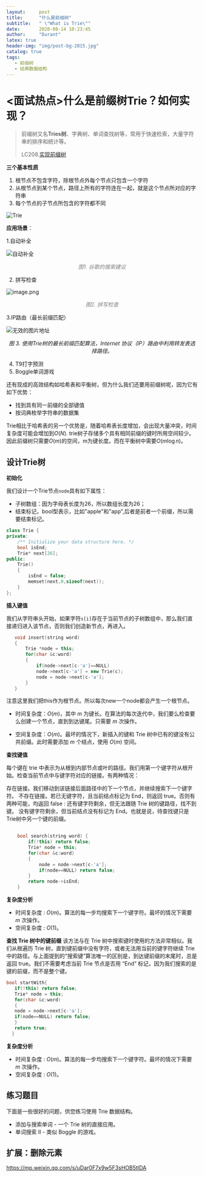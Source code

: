 ```yaml
---
layout:     post
title:      "什么是前缀树"
subtitle:   " \"What is Trie\""
date:       2020-08-14 10:23:45
author:     "Durant"
latex: true
header-img: "img/post-bg-2015.jpg"
catalog: true
tags:
   - 前缀树
   - 经典数据结构   
---
```




# <面试热点>什么是前缀树Trie？如何实现？

> 前缀树又名**Tries树**、字典树、单词查找树等，常用于快速检索，大量字符串的排序和统计等。
>
> LC208.[实现前缀树](https://leetcode-cn.com/problems/implement-trie-prefix-tree/)

**三个基本性质**

1. 根节点不包含字符，除根节点外每个节点只包含一个字符
2. 从根节点到某个节点，路径上所有的字符连在一起，就是这个节点所对应的字符串
3. 每个节点的子节点所包含的字符都不同



![Trie](https://upload-images.jianshu.io/upload_images/1038472-736d2bc3ddd4b1cc.png?imageMogr2/auto-orient/strip)

**应用场景**：

1.自动补全

![自动补全](https://pic.leetcode-cn.com/963cd3fc83e9618aba9cb78365c8a5bf6b7cef8967da0d204dede7844f6738f2-file_1562596867150)

<p align="center" style="font:italic;color:gray"><i>图1. 谷歌的搜索建议</i></p>

2. 拼写检查

![image.png](https://pic.leetcode-cn.com/4d18efbdd4d51ae3935b42cd59b11d66fb62f1586b9638f9499d2a18fa8919d0-image.png)

<p align="center" style="font:italic;color:gray"><i>图2. 拼写检查</i></p>

3.IP路由（最长前缀匹配）

![无效的图片地址](https://pic.leetcode-cn.com/e3f22b3ab2df82e6c0a7880996749b5e62707e9ef925876e583d666343644526-file_1562596867150)

<p align="center"><i>图 3. 使用Trie树的最长前缀匹配算法，Internet 协议（IP）路由中利用转发表选择路径。</i></p>

4. T9打字预测
5. Boggle单词游戏

还有现成的高效结构如哈希表和平衡树，但为什么我们还要用前缀树呢，因为它有如下优势：

- 找到具有同一前缀的全部键值
- 按词典枚举字符串的数据集

Trie相比于哈希表的另一个优势是，随着哈希表长度增加，会出现大量冲突，时间复杂度可能会增加到$O(N)$. trie树子存储多个具有相同前缀的键时所用空间较少。因此前缀树只需要$O(m)$的空间，m为键长度。而在平衡树中需要$O(m\log n)$。

## **设计Trie树**

**初始化**

我们设计一个Trie节点`node`具有如下属性：

- 子树数组：因为字母表长度为26，所以数组长度为26；
- 结束标记，bool型表示，比如"apple"和"app",后者是前者一个前缀，所以需要结束标记。

```C++
class Trie {
private:
    /** Initialize your data structure here. */
    bool isEnd;
    Trie* next[26];
public:
    Trie()
    {
		isEnd = false;
        memset(next,0,sizeof(next));
    }
};
```



**插入键值**

我们从字符串头开始，如果字符`s[i]`存在于当前节点的子树数组中，那么我们直接递归进入该节点，否则我们创造新节点，再进入。

```C++
   void insert(string word)
   {
       Trie *node = this;
       for(char &c:word)
       {
           if(node->next[c-'a']==NULL)
           node->next[c-'a'] = new Trie(c);
           node = node->next[c-'a'];
       }
   }
```

注意这里我们把this作为根节点。所以每次new一个node都会产生一个根节点。  

* 时间复杂度：$O(m)$，其中 $m$ 为键长。在算法的每次迭代中，我们要么检查要么创建一个节点，直到到达键尾。只需要 $m$ 次操作。

- 空间复杂度：$O(m)$。最坏的情况下，新插入的键和 Trie 树中已有的键没有公共前缀。此时需要添加 $m$ 个结点，使用 $O(m)$ 空间。

**查找键值**

每个键在 trie 中表示为从根到内部节点或叶的路径。我们用第一个键字符从根开始。检查当前节点中与键字符对应的链接。有两种情况：

存在链接。我们移动到该链接后面路径中的下一个节点，并继续搜索下一个键字符。
不存在链接。若已无键字符，且当前结点标记为 End，则返回 true。否则有两种可能，均返回 false :
还有键字符剩余，但无法跟随 Trie 树的键路径，找不到键。
没有键字符剩余，但当前结点没有标记为 End。也就是说，待查找键只是Trie树中另一个键的前缀。



```C++
  
    bool search(string word) {
        if(!this) return false;
    	Trie* node = this;
        for(char &c:word)
        {
            node = node->next[c-'a'];
            if(node==NULL) return false;
        }
        return node->isEnd;
    }
```



**复杂度分析**

- 时间复杂度 : $O(m)$。算法的每一步均搜索下一个键字符。最坏的情况下需要 $m$ 次操作。
- 空间复杂度 : $O(1)$。



**查找 Trie 树中的键前缀**
该方法与在 Trie 树中搜索键时使用的方法非常相似。我们从根遍历 Trie 树，直到键前缀中没有字符，或者无法用当前的键字符继续 Trie 中的路径。与上面提到的“搜索键”算法唯一的区别是，到达键前缀的末尾时，总是返回 true。我们不需要考虑当前 Trie 节点是否用 “End” 标记，因为我们搜索的是键的前缀，而不是整个键。



```C++
bool startWith{
   if(!this) return false;
   Trie* node = this;
   for(char &c:word)
   {
   node = node->next[c-'a'];
   if(node==NULL) return false;
   }
   return true;
  }
```



**复杂度分析**

- 时间复杂度 : $O(m)$。算法的每一步均搜索下一个键字符。最坏的情况下需要 $m$ 次操作。
- 空间复杂度 : $O(1)$。





## 练习题目
下面是一些很好的问题，供您练习使用 Trie 数据结构。

- 添加与搜索单词 - 一个 Trie 树的直接应用。
- 单词搜索 II - 类似 Boggle 的游戏。



## 扩展：删除元素

https://mp.weixin.qq.com/s/uDar0F7x9w5F3sHOB5tIDA
